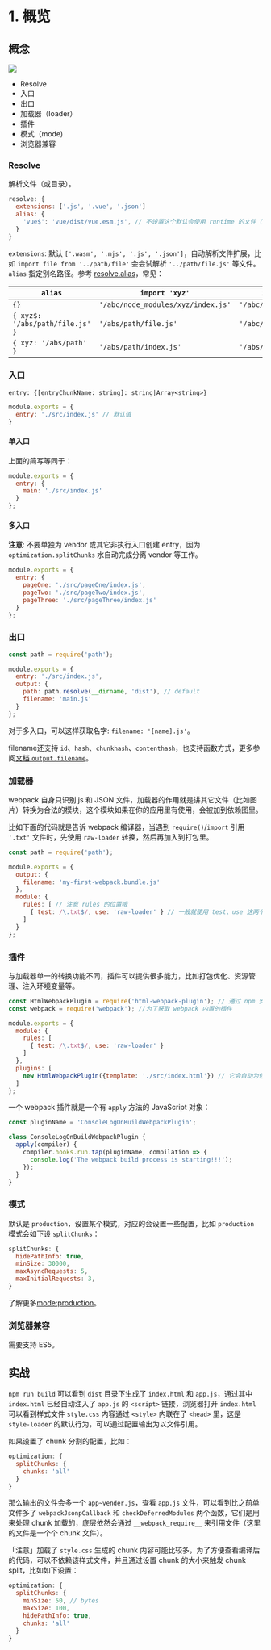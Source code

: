 # 1. 概览

## 概念

![](webpack-execute-process.png)

* Resolve
* 入口
* 出口
* 加载器（loader）
* 插件
* 模式（mode)
* 浏览器兼容

### Resolve

解析文件（或目录）。

```js
resolve: {
  extensions: ['.js', '.vue', '.json']
  alias: {
    'vue$': 'vue/dist/vue.esm.js', // 不设置这个默认会使用 runtime 的文件（这里需要的是 compiler+runtime）
  }
}
```

`extensions`: 默认 `['.wasm', '.mjs', '.js', '.json']`，自动解析文件扩展，比如 `import file from '../path/file'` 会尝试解析 `'../path/file.js'` 等文件。
`alias` 指定别名路径。参考 [resolve.alias](https://webpack.js.org/configuration/resolve/#resolve-alias)，常见：

|`alias`|`import 'xyz'`|`import 'xyz/file.js'`|
|--|--|--|
|`{}`|`'/abc/node_modules/xyz/index.js'`|`'/abc/node_modules/xyz/file.js'`|
|`{ xyz$: '/abs/path/file.js' }`|`'/abs/path/file.js'`|`'/abc/node_modules/xyz/file.js'`|
|`{ xyz: '/abs/path' }`|`'/abs/path/index.js'`|`'/abs/path/file.js'`|

### 入口

`entry: {[entryChunkName: string]: string|Array<string>}`

```js
module.exports = {
  entry: './src/index.js' // 默认值
}
```

#### 单入口

上面的简写等同于：

```js
module.exports = {
  entry: {
    main: './src/index.js'
  }
};
```

#### 多入口

**注意**: 不要单独为 vendor 或其它非执行入口创建 entry，因为 `optimization.splitChunks` 水自动完成分离 vendor 等工作。

```js
module.exports = {
  entry: {
    pageOne: './src/pageOne/index.js',
    pageTwo: './src/pageTwo/index.js',
    pageThree: './src/pageThree/index.js'
  }
};
```

### 出口

```js
const path = require('path');

module.exports = {
  entry: './src/index.js',
  output: {
    path: path.resolve(__dirname, 'dist'), // default
    filename: 'main.js'
  }
};
```

对于多入口，可以这样获取名字: `filename: '[name].js'`。

filename还支持 `id`、`hash`、`chunkhash`、`contenthash`，也支持函数方式，更多参阅[文档 `output.filename`](https://webpack.js.org/configuration/output/#output-filename)。


### 加载器

webpack 自身只识别 js 和 JSON 文件，加载器的作用就是讲其它文件（比如图片）转换为合法的模块，这个模块如果在你的应用里有使用，会被加到依赖图里。

比如下面的代码就是告诉 webpack 编译器，当遇到 `require()`/`import` 引用 `'.txt'` 文件时，先使用 `raw-loader` 转换，然后再加入到打包里。

```js
const path = require('path');

module.exports = {
  output: {
    filename: 'my-first-webpack.bundle.js'
  },
  module: {
    rules: [ // 注意 rules 的位置哦
      { test: /\.txt$/, use: 'raw-loader' } // 一般就使用 test、use 这两个属性
    ]
  }
};
```

### 插件

与加载器单一的转换功能不同，插件可以提供很多能力，比如打包优化、资源管理、注入环境变量等。

```js
const HtmlWebpackPlugin = require('html-webpack-plugin'); // 通过 npm 安装
const webpack = require('webpack'); //为了获取 webpack 内置的插件

module.exports = {
  module: {
    rules: [
      { test: /\.txt$/, use: 'raw-loader' }
    ]
  },
  plugins: [
    new HtmlWebpackPlugin({template: './src/index.html'}) // 它会自动为你的页面注入生成的打包文件
  ]
};
```

一个 webpack 插件就是一个有 `apply` 方法的 JavaScript 对象：

```js
const pluginName = 'ConsoleLogOnBuildWebpackPlugin';

class ConsoleLogOnBuildWebpackPlugin {
  apply(compiler) {
    compiler.hooks.run.tap(pluginName, compilation => {
      console.log('The webpack build process is starting!!!');
    });
  }
}
```

### 模式

默认是 `production`，设置某个模式，对应的会设置一些配置，比如 `production` 模式会如下设 `splitChunks`：

```js
splitChunks: {
  hidePathInfo: true,
  minSize: 30000,
  maxAsyncRequests: 5,
  maxInitialRequests: 3,
}
```

了解更多[mode:production](https://webpack.js.org/concepts/mode/#mode-production)。

### 浏览器兼容

需要支持 ES5。

## 实战

`npm run build` 可以看到 `dist` 目录下生成了 `index.html` 和 `app.js`，通过其中 `index.html` 已经自动注入了 `app.js` 的 `<script>` 链接，浏览器打开 `index.html` 可以看到样式文件 `style.css` 内容通过 `<style>` 内联在了 `<head>` 里，这是 `style-loader` 的默认行为，可以通过配置输出为以文件引用。

如果设置了 chunk 分割的配置，比如：

```js
optimization: {
  splitChunks: {
    chunks: 'all'
  }
}
```

那么输出的文件会多一个 `app~vender.js`，查看 `app.js` 文件，可以看到比之前单文件多了 `webpackJsonpCallback` 和 `checkDeferredModules` 两个函数，它们是用来处理 chunk 加载的，底层依然会通过 `__webpack_require__` 来引用文件（这里的文件是一个个 chunk 文件）。

「注意」加载了 `style.css` 生成的 chunk 内容可能比较多，为了方便查看编译后的代码，可以不依赖该样式文件，并且通过设置 chunk 的大小来触发 chunk split，比如如下设置：

```js
optimization: {
  splitChunks: {
    minSize: 50, // bytes
    maxSize: 100,
    hidePathInfo: true,
    chunks: 'all'
  }
}
```